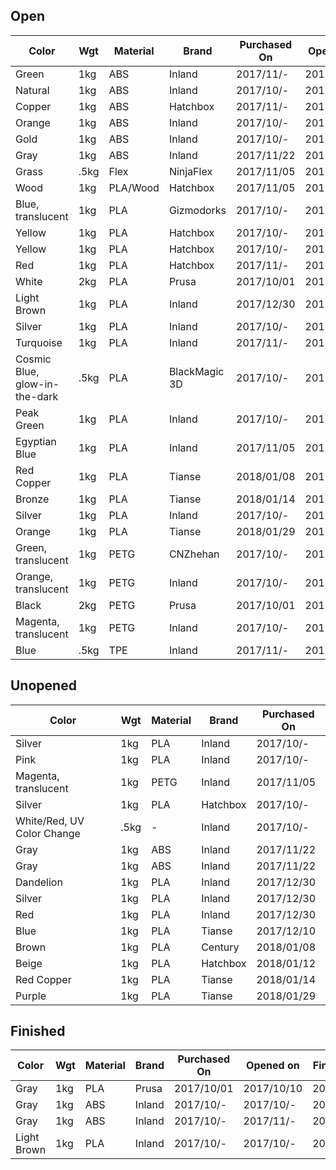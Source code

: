 

## Open

Color                           | Wgt  | Material   | Brand          | Purchased On | Opened on    | Remaining
--------------------------------|------|------------|----------------|--------------|--------------|-----------
Green                           | 1kg  | ABS        | Inland         | 2017/11/-    | 2017/11/-    | 99%
Natural                         | 1kg  | ABS        | Inland         | 2017/10/-    | 2017/10/-    | 99%
Copper                          | 1kg  | ABS        | Hatchbox       | 2017/11/-    | 2017/11/-    | 90%
Orange                          | 1kg  | ABS        | Inland         | 2017/10/-    | 2017/10/20   | 90%
Gold                            | 1kg  | ABS        | Inland         | 2017/10/-    | 2017/10/15   | 90%
Gray                            | 1kg  | ABS        | Inland         | 2017/11/22   | 2017/11/22   | 30%
Grass                           | .5kg | Flex       | NinjaFlex      | 2017/11/05   | 2017/11/12   | 95%
Wood                            | 1kg  | PLA/Wood   | Hatchbox       | 2017/11/05   | 2017/11/12   | 99%
Blue, translucent               | 1kg  | PLA        | Gizmodorks     | 2017/10/-    | 2017/10/20   | 75%
Yellow                          | 1kg  | PLA        | Hatchbox       | 2017/10/-    | 2017/10/-    | 10%
Yellow                          | 1kg  | PLA        | Hatchbox       | 2017/10/-    | 2017/10/-    | 75%
Red                             | 1kg  | PLA        | Hatchbox       | 2017/11/-    | 2017/11/-    | 10%
White                           | 2kg  | PLA        | Prusa          | 2017/10/01   | 2017/10/10   | 15%
Light Brown                     | 1kg  | PLA        | Inland         | 2017/12/30   | 2017/12/31   | 30%
Silver                          | 1kg  | PLA        | Inland         | 2017/10/-    | 2017/10/-    | 80%
Turquoise                       | 1kg  | PLA        | Inland         | 2017/11/-    | 2017/11/-    | 75%
Cosmic Blue, glow-in-the-dark   | .5kg | PLA        | BlackMagic 3D  | 2017/10/-    | 2017/10/-    | 50%
Peak Green                      | 1kg  | PLA        | Inland         | 2017/10/-    | 2017/12/02   | 30%
Egyptian Blue                   | 1kg  | PLA        | Inland         | 2017/11/05   | 2017/12/10   | 50%
Red Copper                      | 1kg  | PLA        | Tianse         | 2018/01/08   | 2018/01/08   | 100%
Bronze                          | 1kg  | PLA        | Tianse         | 2018/01/14   | 2018/01/16   | 100%
Silver                          | 1kg  | PLA        | Inland         | 2017/10/-    | 2018/01/23   | 90%
Orange                          | 1kg  | PLA        | Tianse         | 2018/01/29   | 2018/01/29   | 100%
Green, translucent              | 1kg  | PETG       | CNZhehan       | 2017/10/-    | 2017/10/-    | 80%
Orange, translucent             | 1kg  | PETG       | Inland         | 2017/10/-    | 2017/10/25   | 80%
Black                           | 2kg  | PETG       | Prusa          | 2017/10/01   | 2017/10/10   | 60%
Magenta, translucent            | 1kg  | PETG       | Inland         | 2017/10/-    | 2017/11/18   | 100%
Blue                            | .5kg | TPE        | Inland         | 2017/11/-    | 2017/11/-    | 80%

## Unopened

Color                           | Wgt  | Material   | Brand          | Purchased On 
--------------------------------|------|------------|----------------|--------------
Silver                          | 1kg  | PLA        | Inland         | 2017/10/-
Pink                            | 1kg  | PLA        | Inland         | 2017/10/-
Magenta, translucent            | 1kg  | PETG       | Inland         | 2017/11/05
Silver                          | 1kg  | PLA        | Hatchbox       | 2017/10/-
White/Red, UV Color Change      | .5kg | -          | Inland         | 2017/10/-
Gray                            | 1kg  | ABS        | Inland         | 2017/11/22
Gray                            | 1kg  | ABS        | Inland         | 2017/11/22
Dandelion                       | 1kg  | PLA        | Inland         | 2017/12/30
Silver                          | 1kg  | PLA        | Inland         | 2017/12/30
Red                             | 1kg  | PLA        | Inland         | 2017/12/30
Blue                            | 1kg  | PLA        | Tianse         | 2017/12/10
Brown                           | 1kg  | PLA        | Century        | 2018/01/08
Beige                           | 1kg  | PLA        | Hatchbox       | 2018/01/12
Red Copper                      | 1kg  | PLA        | Tianse         | 2018/01/14
Purple                          | 1kg  | PLA        | Tianse         | 2018/01/29

## Finished

Color                           | Wgt  | Material   | Brand          | Purchased On | Opened on    | Finished On
--------------------------------|------|------------|----------------|--------------|--------------|--------------
Gray                            | 1kg  | PLA        | Prusa          | 2017/10/01   | 2017/10/10   | 2017/10/-
Gray                            | 1kg  | ABS        | Inland         | 2017/10/-    | 2017/10/-    | 2017/10/-
Gray                            | 1kg  | ABS        | Inland         | 2017/10/-    | 2017/11/-    | 2017/11/12
Light Brown                     | 1kg  | PLA        | Inland         | 2017/10/-    | 2017/10/-    | 2018/01/07
